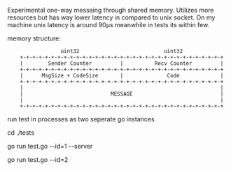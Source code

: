Experimental one-way messaing through shared memory. Utilizes more resources but has way lower latency in compared to unix socket.
On my machine unix latency is around 90μs meanwhile in tests its within few.


memory structure:
```
                 uint32                           uint32
    +-+-+-+-+-+-+-+-+-+-+-+-+-+-+-+-+-+-+-+-+-+-+-+-+-+-+-+-+-+-+-+-+
    |        Sender Counter         |          Recv Counter         |
    +-+-+-+-+-+-+-+-+-+-+-+-+-+-+-+-+-+-+-+-+-+-+-+-+-+-+-+-+-+-+-+-+
    |      MsgSize + CodeSize       |              Code             |
    +-+-+-+-+-+-+-+-+-+-+-+-+-+-+-+-+-+-+-+-+-+-+-+-+-+-+-+-+-+-+-+-+
    |                                                               |
    |                            MESSAGE                            |
    |                                                               |
    +-+-+-+-+-+-+-+-+-+-+-+-+-+-+-+-+-+-+-+-+-+-+-+-+-+-+-+-+-+-+-+-+
```



run test in processes as two seperate go instances

cd ./tests

go run test.go --id=1 --server

go run test.go --id=2

